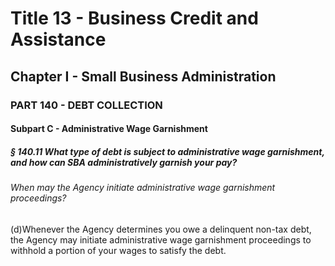 
# Title 13 - Business Credit and Assistance
## Chapter I - Small Business Administration
### PART 140 - DEBT COLLECTION
#### Subpart C - Administrative Wage Garnishment
##### § 140.11 What type of debt is subject to administrative wage garnishment, and how can SBA administratively garnish your pay?
###### When may the Agency initiate administrative wage garnishment proceedings?

(d)Whenever the Agency determines you owe a delinquent non-tax debt, the Agency may initiate administrative wage garnishment proceedings to withhold a portion of your wages to satisfy the debt.
